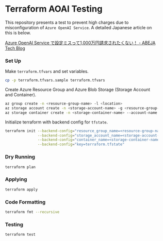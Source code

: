 # Terraform AOAI Testing
This repository presents a test to prevent high charges due to misconfiguration of `Azure OpenAI Service`.
A detailed Japanese article on this is below.  

[Azure OpenAI Service で設定ミスって1,000万円請求されたくない！ - ABEJA Tech Blog](https://tech-blog.abeja.asia/entry/advent-2024-day19-1)

### Set Up
Make `terraform.tfvars` and set variables.
```sh
cp -p terraform.tfvars.sample terraform.tfvars
```

Create Azure Resource Group and Azure Blob Storage (Storage Account and Container).
```sh
az group create -n <resource-group-name> -l <location>
az storage account create -n <storage-account-name> -g <resource-group-name> -l <location>
az storage container create -n <storage-container-name> --account-name <storage-account-name>
```

Initialize terraform with backend config for `tfstate`.
```sh
terraform init --backend-config="resource_group_name=<resource-group-name>" \
               --backend-config="storage_account_name=<storage-account-name>" \
               --backend-config="container_name=<storage-container-name>" \
               --backend-config="key=terraform.tfstate"
```

### Dry Running
```sh
terraform plan
```

### Applying
```sh
terraform apply
```

### Code Formatting
```sh
terraform fmt --recursive
```

### Testing
```sh
terraform test
```